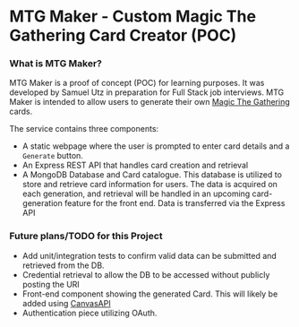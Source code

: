 # MTG Maker - Custom Magic The Gathering Card Creator (POC)
### What is MTG Maker?
MTG Maker is a proof of concept (POC) for learning purposes. It was developed by Samuel Utz in preparation for Full Stack job interviews. MTG Maker is intended to allow users to generate their own [Magic The Gathering](https://cards.scryfall.io/large/front/3/a/3a3df8ed-ff36-478e-a4f4-bee041b77d15.jpg?1675829285) cards. 

The service contains three components:
* A static webpage where the user is prompted to enter card details and a `Generate` button.
* An Express REST API that handles card creation and retrieval
* A MongoDB Database and Card catalogue. This database is utilized to store and retrieve card information for users. The data is acquired on each generation, and retrieval will be handled in an upcoming card-generation feature for the front end. Data is transferred via the Express API

### Future plans/TODO for this Project
* Add unit/integration tests to confirm valid data can be submitted and retrieved from the DB.
* Credential retrieval to allow the DB to be accessed without publicly posting the URI
* Front-end component showing the generated Card. This will likely be added using [CanvasAPI](https://developer.mozilla.org/en-US/docs/Web/API/Canvas_API)
* Authentication piece utilizing OAuth.
